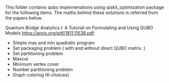 This folder contains qubo implemenations using qiskit_optimization package for the following items.
The maths behind these solutions is referred from the papers below. 

Quantum Bridge Analytics I: A Tutorial on Formulating and Using QUBO Models
https://arxiv.org/pdf/1811.11538.pdf

- Simple max and min quadratic program 
- Set packaging problem ( with and without direct QUBO matrix. )
- Set partitioning problem
- Maxcut
- Minimum vertex cover 
- Number partitioning problem
- Graph coloring (K-choices)
